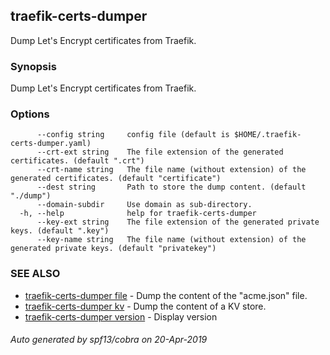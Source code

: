 ## traefik-certs-dumper

Dump Let's Encrypt certificates from Traefik.

### Synopsis

Dump Let's Encrypt certificates from Traefik.

### Options

```
      --config string     config file (default is $HOME/.traefik-certs-dumper.yaml)
      --crt-ext string    The file extension of the generated certificates. (default ".crt")
      --crt-name string   The file name (without extension) of the generated certificates. (default "certificate")
      --dest string       Path to store the dump content. (default "./dump")
      --domain-subdir     Use domain as sub-directory.
  -h, --help              help for traefik-certs-dumper
      --key-ext string    The file extension of the generated private keys. (default ".key")
      --key-name string   The file name (without extension) of the generated private keys. (default "privatekey")
```

### SEE ALSO

* [traefik-certs-dumper file](traefik-certs-dumper_file.md)	 - Dump the content of the "acme.json" file.
* [traefik-certs-dumper kv](traefik-certs-dumper_kv.md)	 - Dump the content of a KV store.
* [traefik-certs-dumper version](traefik-certs-dumper_version.md)	 - Display version

###### Auto generated by spf13/cobra on 20-Apr-2019
